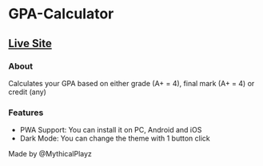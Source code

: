 # GPA-Calculator

## [Live Site](https://mythicalplayz.github.io/GPA-Calculator/)


### About
Calculates your GPA based on either grade (A+ = 4), final mark (A+ = 4) or credit (any)


### Features

- PWA Support: You can install it on PC, Android and iOS
- Dark Mode: You can change the theme with 1 button click



Made by @MythicalPlayz
